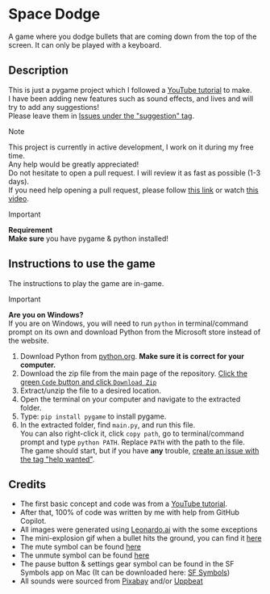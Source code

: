 # Space Dodge

A game where you dodge bullets that are coming down from the top of the screen. It can only be played with a keyboard.

## Description

This is just a pygame project which I followed a [YouTube tutorial](https://www.youtube.com/watch?v=waY3LfJhQLY) to make.  
I have been adding new features such as sound effects, and lives and will try to add any suggestions!  
Please leave them in [Issues under the "suggestion" tag](https://github.com/Spacexplorer11/Space_Dodge/issues/new?template=feature_request.yml).

>[!Note]  
> This project is currently in active development, I work on it during my free time.  
> Any help would be greatly appreciated!  
> Do not hesitate to open a pull request. I will review it as fast as possible (1-3 days).  
> If you need help opening a pull request, please follow [this link](https://docs.github.com/en/pull-requests/collaborating-with-pull-requests/proposing-changes-to-your-work-with-pull-requests/creating-a-pull-request-from-a-fork) or watch [this video](https://www.youtube.com/watch?v=nCKdihvneS0).

>[!Important]
> **Requirement**  
>**Make sure** you have pygame & python installed!

## Instructions to use the game

The instructions to play the game are in-game.

>[!Important]
> **Are you on Windows?**  
> If you are on Windows, you will need to run `python` in terminal/command prompt on its own and download Python from the Microsoft store instead of the website.

1. Download Python from [python.org](https://python.org). **Make sure it is correct for your computer.**
2. Download the zip file from the main page of the repository. [Click the green `Code` button and click `Download Zip`](https://github.com/Spacexplorer11/Space_Dodge/archive/refs/heads/main.zip)
3. Extract/unzip the file to a desired location.
4. Open the terminal on your computer and navigate to the extracted folder.
5. Type: `pip install pygame` to install pygame.
6. In the extracted folder, find `main.py`, and run this file.  
You can also right-click it, click `copy path`, go to terminal/command prompt and type `python PATH`. Replace `PATH` with the path to the file.   
The game should start, but if you have **any** trouble, [create an issue with the tag "help wanted"](https://github.com/Spacexplorer11/Space_Dodge/issues/new?template=help_wanted.yml).

## Credits
- The first basic concept and code was from a [YouTube tutorial](https://www.youtube.com/watch?v=waY3LfJhQLY).  
- After that, 100% of code was written by me with help from GitHub Copilot.  
- All images were generated using [Leonardo.ai](https://leonardo.ai)  with the some exceptions   
- The mini-explosion gif when a bullet hits the ground, you can find it [here](https://en.picmix.com/stamp/Explode-Digital-Art-2334354)
- The mute symbol can be found [here](https://www.freepik.com/icon/mute_7971700)
- The unmute symbol can be found [here](https://lh3.googleusercontent.com/7mt9pf2gQYwXeU8d9y8Uow4p9lpVTMy0VJxoUA1jFNQuFB_G_UlLSGYq62D9Hs2bqFrqizUWtBMiViObGGIf5LREmA=s60)
- The pause button & settings gear symbol can be found in the SF Symbols app on Mac (It can be downloaded here: [SF Symbols](https://developer.apple.com/sf-symbols/))
- All sounds were sourced from [Pixabay](https://pixabay.com) and/or [Uppbeat](https://uppbeat.io)

